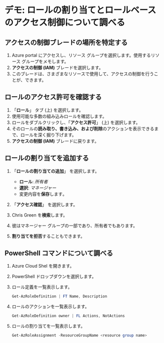 # デモ: ロールの割り当てとロールベースのアクセス制御について調べる 

## アクセスの制御ブレードの場所を特定する

1. Azure portal にアクセスし、リソース グループを選択します。使用するリソース グループをメモします。 
2. **アクセスの制御 (IAM)** ブレードを選択します。 
3. このブレードは、さまざまなリソースで使用して、アクセスの制御を行うことが、できます。

## ロールのアクセス許可を確認する

1. 「**ロール**」 タブ (上) を選択します。
2. 使用可能な多数の組み込みロールを確認します。
3. ロールをダブルクリックし、「**アクセス許可**」 (上) を選択します。
4. そのロールの**読み取り、書き込み、および削除**のアクションを表示できるまで、ロールを深く掘り下げます。
5. **アクセスの制御 (IAM)** ブレードに戻ります。

## ロールの割り当てを追加する

1. 「**ロールの割り当ての追加**」 を選択します。 

    + **ロール**: *所有者*
    + **選択**: *マネージャー*
    + 変更内容を**保存**します｡ 

2. 「**アクセス確認**」 を選択します。
3. Chris Green を**検索**します。
4. 彼はマネージャー グループの一部であり、所有者でもあります。 
5. **割り当てを拒否**することもできます。 

## PowerShell コマンドについて調べる

1. Azure Cloud Shel を開きます。
2. PowerShell ドロップダウンを選択します。
3. ロール定義を一覧表示します。

    ```PowerShell
    Get-AzRoleDefinition | FT Name, Description
    ```

4. ロールのアクションを一覧表示します。

    ```PowerShell
    Get-AzRoleDefinition owner | FL Actions, NotActions
    ```

5. ロールの割り当てを一覧表示します。

    ```PowerShell
    Get-AzRoleAssignment -ResourceGroupName <resource group name>
    ```
